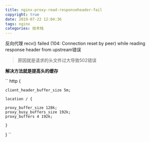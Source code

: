```yaml
---
title: nginx-proxy-read-responseheader-fail
copyright: true
date: 2019-07-22 12:04:36
tags: nginx
categories: 技术栈
---
```


反向代理 recv() failed (104: Connection reset by peer) while reading response header from upstream错误

> 原因就是请求的头文件过大导致502错误

**解决方法就是提高头的缓存**

``
http {

    client_header_buffer_size 5m;

    location / {
    
    proxy_buffer_size 128k;
    proxy_busy_buffers_size 192k;
    proxy_buffers 4 192k;
    
    }
    
}
``
